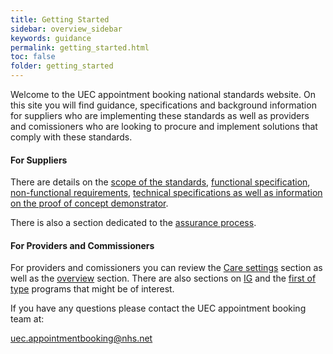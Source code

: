 ```yaml
---
title: Getting Started
sidebar: overview_sidebar
keywords: guidance
permalink: getting_started.html
toc: false
folder: getting_started
---
```


Welcome to the UEC appointment booking national standards website. On this site you will find guidance, specifications and background information for suppliers who are implementing these standards as well as providers and comissioners who are looking to procure and implement solutions that comply with these standards.

#### For Suppliers
There are details on the <a href="scope_overview.html" target="_blank">scope of the standards</a>, <a href="fs_workflow.html" target="_blank">functional specification</a>, <a href="non_functional_requirements.html" target="_blank">non-functional requirements</a>, <a href="implementation_overview.html" target="_blank">technical specifications as well as information on the proof of concept demonstrator</a>.

There is also a section dedicated to the <a href="assurance_overview.html">assurance process</a>.

#### For Providers and Commissioners
For providers and comissioners you can review the <a href="caresetting_gppractice.html" target="_blank">Care settings</a> section as well as the <a href="definition.html" target="_blank">overview</a> section. There are also sections on <a href="ig_overview.html" target="_blank">IG</a> and the <a href="first_of_type.html" target="_blank">first of type</a> programs that might be of interest.

If you have any questions please contact the UEC appointment booking team at:

<a href="uec.appointmentbooking@nhs.net">uec.appointmentbooking@nhs.net</a>
